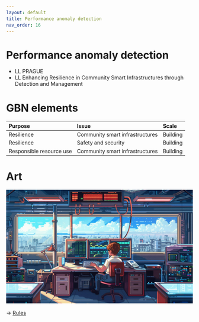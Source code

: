```yaml
---
layout: default
title: Performance anomaly detection
nav_order: 16
---
```


# Performance anomaly detection

* LL PRAGUE
* LL Enhancing Resilience in Community Smart Infrastructures through Detection and Management


# GBN elements

| Purpose                  | Issue                           | Scale    |
|:-------------------------|:--------------------------------|:---------|
| Resilience               | Community smart infrastructures | Building |
| Resilience               | Safety and security             | Building |
| Responsible resource use | Community smart infrastructures | Building |

# Art

![](art/PRG-A-UC4.png)




-> [Rules](rules.md)
